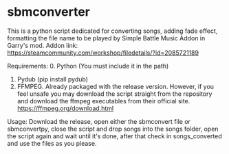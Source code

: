 # sbmconverter
This is a python script dedicated for converting songs, adding fade effect, formatting the file name to be played by Simple Battle Music Addon in Garry's mod.
Addon link: https://steamcommunity.com/workshop/filedetails/?id=2085721189

Requirements:
0. Python (You must include it in the path)
1. Pydub (pip install pydub)
2. FFMPEG. Already packaged with the release version. However, if you feel unsafe you may download the script straight from the repository and download the ffmpeg executables from their official site. https://ffmpeg.org/download.html

Usage:
Download the release, open either the sbmconvert file or sbmconvertpy, close the script and drop songs into the songs folder, open the script again and wait until it's done, after that check in songs_converted and use the files as you please.
